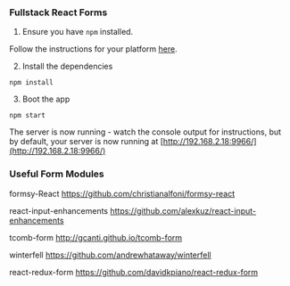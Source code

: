 ### Fullstack React Forms

1. Ensure you have `npm` installed.

Follow the instructions for your platform [here](https://github.com/npm/npm).

2. Install the dependencies

````
npm install
````

3. Boot the app

````
npm start
````

The server is now running - watch the console output for instructions, but by default, your server is now running at [http://192.168.2.18:9966/](http://192.168.2.18:9966/)

### Useful Form Modules 
formsy-React
https://github.com/christianalfoni/formsy-react

react-input-enhancements 
https://github.com/alexkuz/react-input-enhancements

tcomb-form 
http://gcanti.github.io/tcomb-form

winterfell
https://github.com/andrewhataway/winterfell

react-redux-form
https://github.com/davidkpiano/react-redux-form
